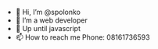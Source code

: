 - 👋 Hi, I’m @spolonko
- 👀 I’m a web developer
- 🌱 Up until javascript
- 📫 How to reach me Phone: 08161736593

<!---
spolonko/spolonko is a ✨ special ✨ repository because its `README.md` (this file) appears on your GitHub profile.
You can click the Preview link to take a look at your changes.
--->
